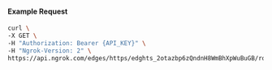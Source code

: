 <!-- Code generated for API Clients. DO NOT EDIT. -->

#### Example Request

```bash
curl \
-X GET \
-H "Authorization: Bearer {API_KEY}" \
-H "Ngrok-Version: 2" \
https://api.ngrok.com/edges/https/edghts_2otazbp6zQndnH8WmBhXpWuBuGB/routes/edghtsrt_2otazZ3CYgIfeZWlSgCcqZanPTP/compression
```
